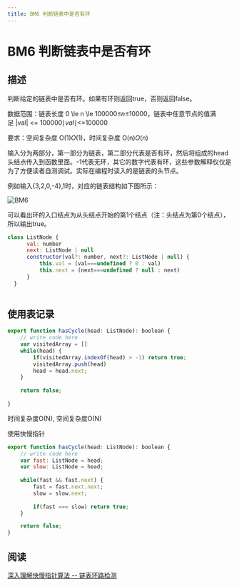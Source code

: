```yaml
---
title: BM6 判断链表中是否有环
---
```

# BM6 判断链表中是否有环
## 描述

判断给定的链表中是否有环。如果有环则返回true，否则返回false。

数据范围：链表长度 0 \le n \le 100000≤*n*≤10000，链表中任意节点的值满足 |val| <= 100000∣*val*∣<=100000

要求：空间复杂度 O(1)*O*(1)，时间复杂度 O(n)*O*(*n*)

输入分为两部分，第一部分为链表，第二部分代表是否有环，然后将组成的head头结点传入到函数里面。-1代表无环，其它的数字代表有环，这些参数解释仅仅是为了方便读者自测调试。实际在编程时读入的是链表的头节点。

例如输入{3,2,0,-4},1时，对应的链表结构如下图所示：

![BM6](/BM6.png)

可以看出环的入口结点为从头结点开始的第1个结点（注：头结点为第0个结点），所以输出true。

```jsx
class ListNode {
      val: number
      next: ListNode | null
      constructor(val?: number, next?: ListNode | null) {
          this.val = (val===undefined ? 0 : val)
          this.next = (next===undefined ? null : next)
      }
  }
 
```

## 使用表记录

```jsx
export function hasCycle(head: ListNode): boolean {
    // write code here
    var visitedArray = []
    while(head) {
        if(visitedArray.indexOf(head) > -1) return true;
        visitedArray.push(head)
        head = head.next;
    }
    
    return false;
    
}
```

时间复杂度O(N), 空间复杂度O(N)

使用快慢指针

```js
export function hasCycle(head: ListNode): boolean {
    // write code here
    var fast: ListNode = head;
    var slow: ListNode = head;
    
    while(fast && fast.next) {
        fast = fast.next.next;
        slow = slow.next;
        
        if(fast === slow) return true;
    }    

    return false;  
}

```

## 阅读

[深入理解快慢指针算法 -- 链表环路检测](https://zhuanlan.zhihu.com/p/361049436)